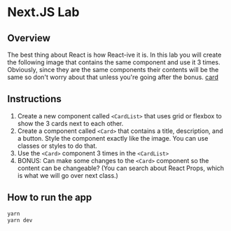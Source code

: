 # Next.JS Lab

## Overview

The best thing about React is how React-ive it is. In this lab you will create the following image that contains the same component and use it 3 times. Obviously, since they are the same components their contents will be the same so don't worry about that unless you're going after the bonus.
[card](card.png)

## Instructions

1. Create a new component called `<CardList>` that uses grid or flexbox to show the 3 cards next to each other.
2. Create a component called `<Card>` that contains a title, description, and a button. Style the component exactly like the image. You can use classes or styles to do that.
3. Use the `<Card>` component 3 times in the `<CardList>`
4. BONUS: Can make some changes to the `<Card>` component so the content can be changeable? (You can search about React Props, which is what we will go over next class.)

## How to run the app

```bash
yarn
yarn dev
```
